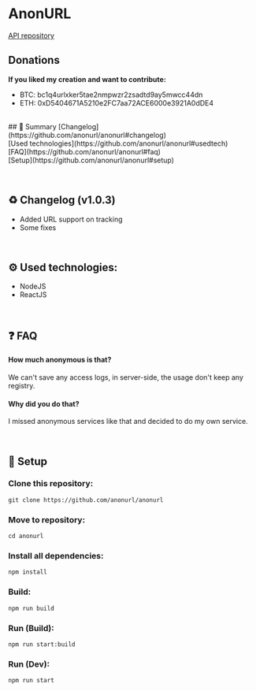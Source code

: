 # AnonURL

[API repository](https://github.com/anonurl/anonurl-api)<br>

## Donations
**If you liked my creation and want to contribute:**
- BTC: bc1q4urlxker5tae2nmpwzr2zsadtd9ay5mwcc44dn
- ETH: 0xD5404671A5210e2FC7aa72ACE6000e3921A0dDE4

<br>
## 📖 Summary
[Changelog](https://github.com/anonurl/anonurl#changelog)<br>
[Used technologies](https://github.com/anonurl/anonurl#usedtech)<br>
[FAQ](https://github.com/anonurl/anonurl#faq)<br>
[Setup](https://github.com/anonurl/anonurl#setup)<br>

<br><a name="changelog"></a>
## ♻️ Changelog (v1.0.3)
- Added URL support on tracking
- Some fixes

<br><a name="usedtech"></a>
## ⚙️ Used technologies:
- NodeJS
- ReactJS

<br><a name="faq"></a>
## ❓ FAQ
#### How much anonymous is that?
We can't save any access logs, in server-side, the usage don't keep any registry.

#### Why did you do that?
I missed anonymous services like that and decided to do my own service.

<br><a name="setup"></a>
## 🔧 Setup
### Clone this repository:
`git clone https://github.com/anonurl/anonurl`

### Move to repository:
`cd anonurl`

### Install all dependencies:
`npm install`

### Build:
`npm run build`

### Run (Build):
`npm run start:build`

### Run (Dev):
`npm run start`
